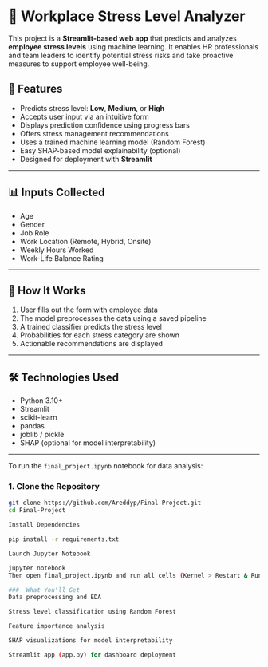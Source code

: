 # 🧠 Workplace Stress Level Analyzer

This project is a **Streamlit-based web app** that predicts and analyzes **employee stress levels** using machine learning. It enables HR professionals and team leaders to identify potential stress risks and take proactive measures to support employee well-being.



## 🚀 Features

- Predicts stress level: **Low**, **Medium**, or **High**
- Accepts user input via an intuitive form
- Displays prediction confidence using progress bars
- Offers stress management recommendations
- Uses a trained machine learning model (Random Forest)
- Easy SHAP-based model explainability (optional)
- Designed for deployment with **Streamlit**

---

## 📊 Inputs Collected

- Age
- Gender
- Job Role
- Work Location (Remote, Hybrid, Onsite)
- Weekly Hours Worked
- Work-Life Balance Rating

---

## 🧠 How It Works

1. User fills out the form with employee data
2. The model preprocesses the data using a saved pipeline
3. A trained classifier predicts the stress level
4. Probabilities for each stress category are shown
5. Actionable recommendations are displayed

---

## 🛠️ Technologies Used

- Python 3.10+
- Streamlit
- scikit-learn
- pandas
- joblib / pickle
- SHAP (optional for model interpretability)

---

To run the `final_project.ipynb` notebook for data analysis:

### 1. Clone the Repository

```bash
git clone https://github.com/Areddyp/Final-Project.git
cd Final-Project

Install Dependencies

pip install -r requirements.txt

Launch Jupyter Notebook

jupyter notebook
Then open final_project.ipynb and run all cells (Kernel > Restart & Run All).

###  What You'll Get
Data preprocessing and EDA

Stress level classification using Random Forest

Feature importance analysis

SHAP visualizations for model interpretability

Streamlit app (app.py) for dashboard deployment


